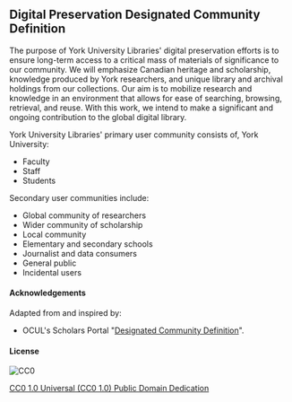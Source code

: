 ## Digital Preservation Designated Community Definition

The purpose of York University Libraries' digital preservation efforts is to ensure long-term access to a critical mass of materials of significance to our community. We will emphasize Canadian heritage and scholarship, knowledge produced by York researchers, and unique library and archival holdings from our collections. Our aim is to mobilize research and knowledge in an environment that allows for ease of searching, browsing, retrieval, and reuse. With this work, we intend to make a significant and ongoing contribution to the global digital library.

York University Libraries' primary user community consists of, York University:

* Faculty
* Staff
* Students

Secondary user communities include:

* Global community of researchers
* Wider community of scholarship
* Local community
* Elementary and secondary schools
* Journalist and data consumers 
* General public
* Incidental users

#### Acknowledgements

Adapted from and inspired by:

* OCUL's Scholars Portal "[Designated Community Definition](https://spotdocs.scholarsportal.info/display/OAIS/Designated+Community+Definition)".

#### License

![CC0](http://i.creativecommons.org/p/zero/1.0/88x31.png "CC0")

[CC0 1.0 Universal (CC0 1.0) Public Domain Dedication](http://creativecommons.org/publicdomain/zero/1.0/)
